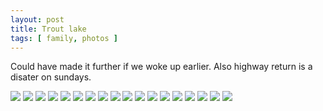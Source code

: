 ```yaml
---
layout: post
title: Trout lake 
tags: [ family, photos ]
---
```



Could have made it further if we woke up earlier. Also highway return is a disater on sundays.

<script src="https://ajax.googleapis.com/ajax/libs/jquery/1.11.1/jquery.min.js" ></script>
<link href="https://cdnjs.cloudflare.com/ajax/libs/fotorama/4.6.4/fotorama.min.css" rel="stylesheet">
<script src="https://cdnjs.cloudflare.com/ajax/libs/fotorama/4.6.4/fotorama.min.js" ></script>

<div class="fotorama" data-nav="thumbs" data-allowfullscreen="native">
    <!--https://photos.app.goo.gl/5r93X2fQZchuyTBN7-->
    <img src="https://images.northbriton.net/AP1GczMfNbxcR5-0ByiDaVrLy1kQHelG_bmGoyJHXDJAYCJ8k1nOuqUtrTbtuytvJWiByBW5C8YnAvBZRBXFV-Ajs0l7f-ROoMiTO2vXx0viGKn7svxUbyYW">
    <img src="https://images.northbriton.net/AP1GczO-MpjzH_9EnJj-PXZ5H1fYaeUTNL6n1Ib25UYbPVmmPHSVSlu8IIL9k3gtYVv5jZGC76xSU1hhvsYwsndVvQ0HS5bZGC4ky3EApcIJa1MAYuOqLrwC">
    <img src="https://images.northbriton.net/AP1GczNJWaGuw8xRy8ncCPzegXlhuRYt2a0nh72Cx3q23SkV9RFwbFD5NxBWMof2gnn7SONuE2lKBHQucBRsdIQayotKjnaDfvRMmZNUE-qO2gaL8Dyw1mA_">
    <img src="https://images.northbriton.net/AP1GczNaGHdUSqMF9M3-DaGT0zVufNOWlJ7-hMRLvktSRZXZS5TwEc2OpUEAeA9fbrPgrxYNcjDzDGRkP-3yAvRgH_moZJsTNV09SxvNPBOw7AvLqfyEsHAk">
    <img src="https://images.northbriton.net/AP1GczOZDIKkiBya85lMazS_EdQtH4V1teMK6qf0I8C2nKUxE0-j3EtZ1-B6UwgfwcP-1vylwhe1zzEMfKXZIrfYK7OWMHvMMs-8OvLj_3Bz-Jo59i2SWt8e">
    <img src="https://images.northbriton.net/AP1GczP2Yd-NuhCDYexwGTGDPip_b9sLBZMzdwF0zebEEw1-ZkEDGNbRwHNX3FG6bt0U1jN3UKIJ-j8KIVG0RRkSdPO-ohjFzMjI7UZtGoulP9Br40si6WYn">
    <img src="https://images.northbriton.net/AP1GczPu76zI52v-j1zMPblPd_TYw0hKhtAP_eZ8f1w50iobP5v1cHGSjUaNdTcfaPYB2WxtW-bNiw8o0BDc7t7aMqBJjgNkPnmALnsMIlJSixT3HGzcL4a0">
    <img src="https://images.northbriton.net/AP1GczOacGYgcpQxkYbsyOj0EQynTCrXqP-x2JE26aXoxh-MAjpcVJLmgv4xnBnq1YxoMVzHdbfRnYSEJASy9ojPosoPYjvPHoKytrreqfQiFsgB8Vl-dQ-y">
    <img src="https://images.northbriton.net/AP1GczPR7e5l0XFqyk3weNpXpXYjR21T3kC_aAjUDIjW4eui6j96auEzNxZSxJ3szwewo9A7btPswl6KEPPTQdrcU8IxuQbUCfvvR8HEZK5AAd4kNlrhi2Of">
    <img src="https://images.northbriton.net/AP1GczMcI7ditQ_nf1s8D52JMS9Y2QSbp9ULwYcKeVF6Odu_UEZ5CJnK7WMWBpLfWnOaFnisbb84qtWk_xL05eeg5B8GLkAPwxeKSblKO7_zfBfY2y3Y8uKe">
    <img src="https://images.northbriton.net/AP1GczMHQ9So81Nzkm0MOyZB-GpDQSnl96VRn-7TnQyQjWUn6qlPmNkGTIizKmucq7jmnVSARM6edsoex4bz5708ZIQlpvvOA25GikremQNyTaldXJX_TmgP">
    <img src="https://images.northbriton.net/AP1GczM7ib7QzBqa82SCHhgB3LYcHJNsilEvN5Db7Gc72nYJ7AD5VBnZAJktJlMDtPEJjqQEpns8I2KRDqv03nx3DUwfYqPOIQrXgggXhPG9I0vFx_iqXG_N">
    <img src="https://images.northbriton.net/AP1GczPjdLeWTBqrkVxsCSGqxGiwqdYLFPvSYyxf767jUVW-fqx6Kz-4IFabsh_BMNVcc6vvvZyTt54-KCcdP8yH5w6EEVHkTdfM-dxbSJGWND8Cqwk8Lfmw">
    <img src="https://images.northbriton.net/AP1GczOpW9hD4dFMHqwABBxTXnwWx4QSjLaHYAbYsZ01jS2FJ_p9SyYKEz3iwAS82tpJiqTrEffGVvojzCds_bpPMD0_FMaMuLEraHWIFxDVF2nIZ8snHlHZ">
    <img src="https://images.northbriton.net/AP1GczPlIVV17lI5vr6X6HlX-aBmXn0jC7dQ5qnDAYWhPTvJ5edm86vBdAhl0sa5eZIzdDPFmEtjOwuOpZpvICrORxJzm6xblc9Gr9otK-2qWr4fMNBz3Tg4">
    <img src="https://images.northbriton.net/AP1GczO47ITmd-jHYBfK9r8jjQhW6QxgL7vf4f0RCk6VTK0p6oJNGXT1HE5K7ruKV7iUunHJkm1eW17-YcJAmNGz5jrBTaQT6OQd39KntXkTOWpOc1Zes0Tw">
    <img src="https://images.northbriton.net/AP1GczM2KMm86nwtSiESWN5g_JRtKFY3TclJXxaKofGM5TGv7eGhiMifTuMovDsDSoQuffqvMO-MT-k8mpQFlPP6ByXe-3lZv_SQmHxLaU_KjH6pHndNIElB">
    <img src="https://images.northbriton.net/AP1GczNckn70R5bf_NOkY2-Wkuqfh9i6s0_s79EoNOAizisE8w_3eJbyjdSpB1iKp1SZPvvgJjfqEHxAxJrGADuAR-RByOgDHDUnbGd8COKKc9OYU_5y4zG_">
</div>